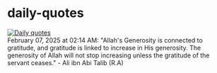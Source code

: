 # daily-quotes
[![Daily quotes](https://github.com/ceepu8/daily-quotes/actions/workflows/daily-quote.yml/badge.svg)](https://github.com/ceepu8/daily-quotes/actions/workflows/daily-quote.yml)<br/>
February 07, 2025 at 02:14 AM: "Allah's Generosity is connected to gratitude, and gratitude is linked to increase in His generosity. The generosity of Allah will not stop increasing unless the gratitude of the servant ceases." - Ali ibn Abi Talib (R.A)
